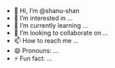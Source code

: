 - 👋 Hi, I’m @shanu-shan
- 👀 I’m interested in ...
- 🌱 I’m currently learning ...
- 💞️ I’m looking to collaborate on ...
- 📫 How to reach me ...
- 😄 Pronouns: ...
- ⚡ Fun fact: ...

<!---
shanu-shan/shanu-shan is a ✨ special ✨ repository because its `README.md` (this file) appears on your GitHub profile.
You can click the Preview link to take a look at your changes.
--->
